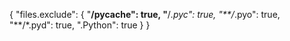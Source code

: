 {
    "files.exclude": {
        "**/__pycache__": true,
        "**/*.pyc": true,
        "**/*.pyo": true,
        "**/*.pyd": true,
        ".Python": true
    }
}